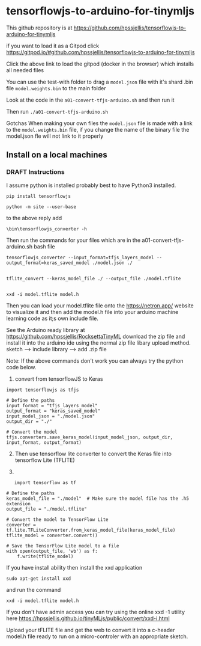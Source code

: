 # tensorflowjs-to-arduino-for-tinymljs


This github repository is at   https://github.com/hpssjellis/tensorflowjs-to-arduino-for-tinymljs

if you want to load it as a Gitpod click  https://gitpod.io/#github.com/hpssjellis/tensorflowjs-to-arduino-for-tinymljs


Click the above link to load the gitpod (docker in the browser) which installs all needed files

You can use the test-with folder to drag a ```model.json``` file with it's shard .bin file ```model.weights.bin``` to the main folder

Look at the code in the ```a01-convert-tfjs-arduino.sh```  and then run it

Then run ```./a01-convert-tfjs-arduino.sh```  


Gotchas   When making your own files the ````model.json```` file is made with a link to the ```model.weights.bin``` file, if you change the name of the binary file the model.json fle will not link to it properly

## Install on a local machines
### DRAFT Instructions

I assume python is installed probably best to have Python3 installed.

```
pip install tensorflowjs

python -m site --user-base
```

to the above reply add
```
\bin\tensorflowjs_converter -h
```
Then run the commands for your files which are in the a01-convert-tfjs-arduino.sh bash file

```
tensorflowjs_converter --input_format=tfjs_layers_model --output_format=keras_saved_model ./model.json ./


tflite_convert --keras_model_file ./ --output_file ./model.tflite


xxd -i model.tflite model.h

```

Then you can load your model.tflite file onto the https://netron.app/ website to visualize it and then add the model.h file into your arduino machine learning code as it;s own include file.

See the Arduino ready library at   https://github.com/hpssjellis/RocksettaTinyML download the zip file and install it into the arduino ide using the normal zip file libary upload method.
sketch --> include library --> add .zip file


Note: If the above commands don't work you can always try the python code below.

1. convert from tensorflowJS to Keras

```
import tensorflowjs as tfjs

# Define the paths
input_format = "tfjs_layers_model"
output_format = "keras_saved_model"
input_model_json = "./model.json"
output_dir = "./"

# Convert the model
tfjs.converters.save_keras_model(input_model_json, output_dir, input_format, output_format)

```

2. Then use tensorflow lite converter to convert the Keras file into tensorflow Lite (TFLITE)

3.
```
   import tensorflow as tf

# Define the paths
keras_model_file = "./model"  # Make sure the model file has the .h5 extension
output_file = "./model.tflite"

# Convert the model to TensorFlow Lite
converter = tf.lite.TFLiteConverter.from_keras_model_file(keras_model_file)
tflite_model = converter.convert()

# Save the TensorFlow Lite model to a file
with open(output_file, 'wb') as f:
    f.write(tflite_model)
```


If you have install ability then install the xxd application   
```
sudo apt-get install xxd
```

and run the command

```
xxd -i model.tflite model.h
```

If you don't have admin access you can try using the online xxd -1 utility here https://hpssjellis.github.io/tinyMLjs/public/convert/xxd-i.html

Upload your tFLITE file and get the web to convert it into a c-header model.h file ready to run on a micro-controler with an appropriate sketch.








